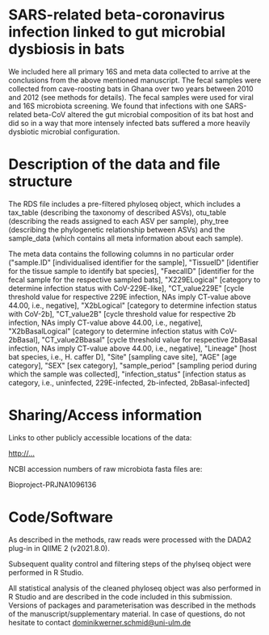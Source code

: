 # SARS-related beta-coronavirus infection linked to gut microbial dysbiosis in bats

We included here all primary 16S and meta data collected to arrive at the conclusions from the above mentioned manuscript. The fecal samples were collected from cave-roosting bats in Ghana over two years  between 2010 and 2012 (see methods for details). The fecal samples were used for viral and 16S microbiota screening. We found that infections with one SARS-related beta-CoV altered the gut microbial composition of its bat host and did so in a way that more intensely infected bats suffered a more heavily dysbiotic microbial configuration. 

# Description of the data and file structure

The RDS file includes a pre-filtered phyloseq object, which includes a tax_table (describing the taxonomy of described ASVs), otu_table (describing the reads assigned to each ASV per sample), phy_tree (describing the phylogenetic relationship between ASVs) and the sample_data (which contains all meta information about each sample).

The meta data contains the following columns in no particular order ("sample.ID"  [individualised identifier for the sample], "TissueID" [identifier for the tissue sample to identify bat species], "FaecalID" [identifier for the fecal sample for the respective sampled bats], "X229ELogical" [category to determine infection status with CoV-229E-like], "CT_value229E" [cycle threshold value for respective 229E infection, NAs imply CT-value above 44.00, i.e., negative], "X2bLogical" [category to determine infection status with CoV-2b], "CT_value2B" [cycle threshold value for respective 2b infection, NAs imply CT-value above 44.00, i.e., negative], "X2bBasalLogical" [category to determine infection status with CoV-2bBasal], "CT_value2Bbasal" [cycle threshold value for respective 2bBasal infection, NAs imply CT-value above 44.00, i.e., negative], "Lineage" [host bat species, i.e., H. caffer D], "Site" [sampling cave site], "AGE" [age category], "SEX" [sex category], "sample_period" [sampling period during which the sample was collected], "infection_status" [infection status as category, i.e., uninfected, 229E-infected, 2b-infected, 2bBasal-infected]

# Sharing/Access information

Links to other publicly accessible locations of the data:

[http://...](https://doi.org/10.5061/dryad.sxksn039t)

NCBI accession numbers of raw microbiota fasta files are:

Bioproject-PRJNA1096136

# Code/Software

As described in the methods, raw reads were processed with the DADA2 plug-in in QIIME 2 (v2021.8.0).

Subsequent quality control and filtering steps of the phylseq object were performed in R Studio. 

All statistical analysis of the cleaned phyloseq object was also performed in R Studio and are described in the code included in this submission. Versions of packages and parameterisation was described in the methods of the manuscript/supplementary material. In case of questions, do not hesitate to contact dominikwerner.schmid@uni-ulm.de
